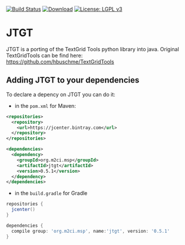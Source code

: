 [![Build Status](https://travis-ci.org/m2ci-msp/jtgt.svg?branch=master)](https://travis-ci.org/m2ci-msp/jtgt)
[![Download](https://api.bintray.com/packages/m2ci-msp/maven/jtgt/images/download.svg)](https://bintray.com/m2ci-msp/maven/jtgt/_latestVersion)
[![License: LGPL v3](https://img.shields.io/badge/License-LGPL%20v3-blue.svg)](http://www.gnu.org/licenses/lgpl-3.0)

# JTGT

JTGT is a porting of the TextGrid Tools python library into java. Original TextGridTools can be find here: https://github.com/hbuschme/TextGridTools

## Adding JTGT to your dependencies

To declare a depency on JTGT you can do it:

- in the `pom.xml` for Maven:
```xml
<repositories>
  <repository>
    <url>https://jcenter.bintray.com</url>
  </repository>
</repositories>

<dependencies>
  <dependency>
    <groupId>org.m2ci.msp</groupId>
    <artifactId>jtgt</artifactId>
    <version>0.5.1</version>
  </dependency>
</dependencies>
```
- in the `build.gradle` for Gradle
```groovy
repositories {
  jcenter()
}

dependencies {
  compile group: 'org.m2ci.msp', name:'jtgt', version: '0.5.1'
}
```
